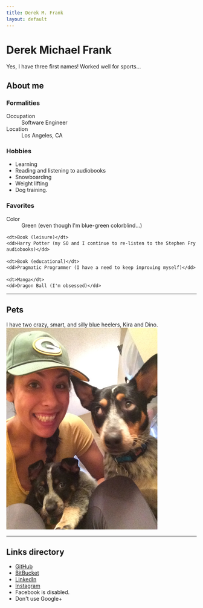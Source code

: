```yaml
---
title: Derek M. Frank
layout: default
---
```


# Derek Michael Frank
Yes, I have three first names! Worked well for sports...

## About me

### Formalities

<dl>
    <dt>Occupation</dt>
    <dd>Software Engineer</dd>
    <dt>Location</dt>
    <dd>Los Angeles, CA</dd>
</dl>

### Hobbies

* Learning
* Reading and listening to audiobooks
* Snowboarding
* Weight lifting
* Dog training.

### Favorites

<dl>
    <dt>Color</dt>
    <dd>Green (even though I'm blue-green colorblind...)</dd>

    <dt>Book (leisure)</dt>
    <dd>Harry Potter (my SO and I continue to re-listen to the Stephen Fry audiobooks)</dd>

    <dt>Book (educational)</dt>
    <dd>Pragmatic Programmer (I have a need to keep improving myself)</dd>

    <dt>Manga</dt>
    <dd>Dragon Ball (I'm obsessed)</dd>
</dl>

----

## Pets

I have two crazy, smart, and silly blue heelers, Kira and Dino.
![kira rolling eyes at dee and dino](/img/pet/kira-rolling-eyes-dee-and-dino.jpeg)

----

## Links directory

* [GitHub](https://github.com/defrank)
* [BitBucket](https://bitbucket.com/deerex)
* [LinkedIn](https://www.linkedin.com/in/derekmfrank)
* [Instagram](https://www.instagram.com/__dmf__)
* Facebook is disabled.
* Don't use Google+
